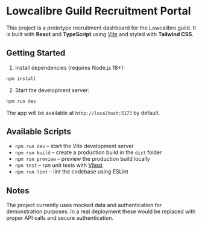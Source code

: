 # Lowcalibre Guild Recruitment Portal

This project is a prototype recruitment dashboard for the Lowcalibre guild. It is built with **React** and **TypeScript** using [Vite](https://vitejs.dev/) and styled with **Tailwind CSS**.

## Getting Started

1. Install dependencies (requires Node.js 18+):

```bash
npm install
```

2. Start the development server:

```bash
npm run dev
```

The app will be available at `http://localhost:5173` by default.

## Available Scripts

- `npm run dev` &ndash; start the Vite development server
- `npm run build` &ndash; create a production build in the `dist` folder
- `npm run preview` &ndash; preview the production build locally
- `npm test` &ndash; run unit tests with [Vitest](https://vitest.dev/)
- `npm run lint` &ndash; lint the codebase using ESLint

## Notes

The project currently uses mocked data and authentication for demonstration purposes. In a real deployment these would be replaced with proper API calls and secure authentication.
